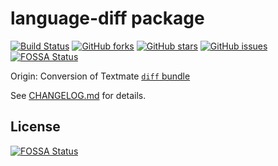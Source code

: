 # language-diff package

[![Build Status](https://travis-ci.org/miketheman/language-diff.svg?branch=master)](https://travis-ci.org/miketheman/language-diff)
[![GitHub forks](https://img.shields.io/github/forks/miketheman/language-diff.svg)](https://github.com/miketheman/language-diff/network)
[![GitHub stars](https://img.shields.io/github/stars/miketheman/language-diff.svg)](https://github.com/miketheman/language-diff/stargazers)
[![GitHub issues](https://img.shields.io/github/issues/miketheman/language-diff.svg)](https://github.com/miketheman/language-diff/issues)
[![FOSSA Status](https://app.fossa.io/api/projects/git%2Bgithub.com%2Fmiketheman%2Flanguage-diff.svg?type=shield)](https://app.fossa.io/projects/git%2Bgithub.com%2Fmiketheman%2Flanguage-diff?ref=badge_shield)

Origin: Conversion of Textmate [`diff` bundle](https://github.com/textmate/diff.tmbundle)

See [CHANGELOG.md](https://github.com/miketheman/language-diff/blob/master/CHANGELOG.md) for details.


## License
[![FOSSA Status](https://app.fossa.io/api/projects/git%2Bgithub.com%2Fmiketheman%2Flanguage-diff.svg?type=large)](https://app.fossa.io/projects/git%2Bgithub.com%2Fmiketheman%2Flanguage-diff?ref=badge_large)